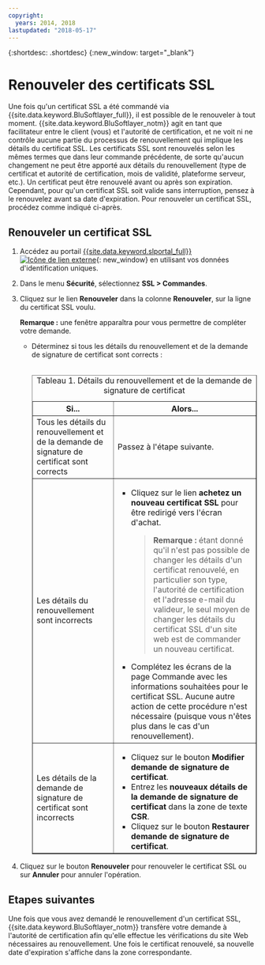 ```yaml
---
copyright:
  years: 2014, 2018
lastupdated: "2018-05-17"
---
```


{:shortdesc: .shortdesc}
{:new_window: target="_blank"}

# Renouveler des certificats SSL

Une fois qu'un certificat SSL a été commandé via {{site.data.keyword.BluSoftlayer_full}}, il est possible de le renouveler à tout moment. {{site.data.keyword.BluSoftlayer_notm}} agit en tant que facilitateur entre le client (vous) et l'autorité de certification, et ne voit ni ne contrôle aucune partie du processus de renouvellement qui implique les détails du certificat SSL. Les certificats SSL sont renouvelés selon les mêmes termes que dans leur commande
précédente, de sorte qu'aucun changement ne peut être apporté aux détails du renouvellement (type de certificat et autorité de certification, mois de validité, plateforme serveur, etc.). Un certificat peut être renouvelé avant ou après son expiration. Cependant, pour qu'un certificat SSL soit valide sans interruption, pensez à le renouvelez avant sa date d'expiration. Pour renouveler un certificat SSL, procédez comme indiqué ci-après.

## Renouveler un certificat SSL

1. Accédez au portail [{{site.data.keyword.slportal_full}} ![Icône de lien externe](../../icons/launch-glyph.svg "Icône de lien externe")](https://control.softlayer.com/){: new_window} en utilisant vos données d'identification uniques.
2. Dans le menu **Sécurité**, sélectionnez **SSL > Commandes**.
3. Cliquez sur le lien **Renouveler** dans la colonne **Renouveler**, sur la ligne du certificat SSL voulu.

   **Remarque :** une fenêtre apparaîtra pour vous permettre de compléter votre demande.  
   * Déterminez si tous les détails du renouvellement et de la demande de signature de certificat sont corrects :<br /><br /><table border="1"><caption>Tableau 1. Détails du renouvellement et de la demande de signature de certificat</caption><tr><th>Si...</th><th>Alors...</th></tr><tr><td>Tous les détails du renouvellement et de la demande de signature de certificat sont corrects</td><td>Passez à l'étape suivante.</td></tr><tr><td>Les détails du renouvellement sont incorrects</td><td><ul><li>Cliquez sur le lien <strong>achetez un nouveau certificat SSL</strong> pour être redirigé
vers l'écran d'achat.<br /><blockquote><strong>Remarque :</strong> étant donné qu'il n'est pas possible de changer les détails d'un certificat renouvelé,
en particulier son type, l'autorité de certification et l'adresse e-mail du valideur, le seul moyen de
changer les détails du certificat SSL d'un site web est de commander un nouveau certificat.</blockquote></li><li>Complétez les écrans de la page Commande avec les informations souhaitées pour le certificat SSL. Aucune autre action de cette procédure n'est nécessaire (puisque vous n'êtes plus dans le cas d'un renouvellement).</li></ul></td></tr><tr><td>Les détails de la demande de signature de certificat sont incorrects</td><td><ul><li>Cliquez sur le
bouton **Modifier demande de signature de certificat**.</li><li>Entrez les **nouveaux détails de la demande de signature de certificat** dans la
zone de texte **CSR**.</li><li>Cliquez sur le bouton **Restaurer demande de signature de certificat**.</li></ul></td></tr></table>
4. Cliquez sur le bouton **Renouveler** pour renouveler le certificat SSL ou sur **Annuler** pour annuler l'opération.

## Etapes suivantes

Une fois que vous avez demandé le renouvellement d'un certificat SSL, {{site.data.keyword.BluSoftlayer_notm}} transfère votre demande à l'autorité de certification afin qu'elle effectue les vérifications du site Web nécessaires au renouvellement. Une fois le certificat renouvelé, sa nouvelle date d'expiration s'affiche dans la zone correspondante.
